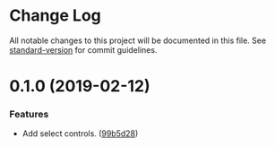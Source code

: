 # Change Log

All notable changes to this project will be documented in this file. See [standard-version](https://github.com/conventional-changelog/standard-version) for commit guidelines.

<a name="0.1.0"></a>
# 0.1.0 (2019-02-12)


### Features

* Add select controls. ([99b5d28](https://github.com/sammarks/antd-addons/commit/99b5d28))
